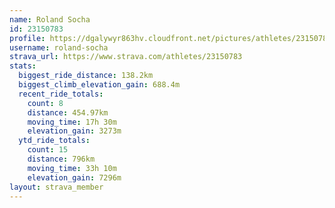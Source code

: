```yaml
---
name: Roland Socha
id: 23150783
profile: https://dgalywyr863hv.cloudfront.net/pictures/athletes/23150783/14745672/4/large.jpg
username: roland-socha
strava_url: https://www.strava.com/athletes/23150783
stats:
  biggest_ride_distance: 138.2km
  biggest_climb_elevation_gain: 688.4m
  recent_ride_totals:
    count: 8
    distance: 454.97km
    moving_time: 17h 30m
    elevation_gain: 3273m
  ytd_ride_totals:
    count: 15
    distance: 796km
    moving_time: 33h 10m
    elevation_gain: 7296m
layout: strava_member
--- 
```

